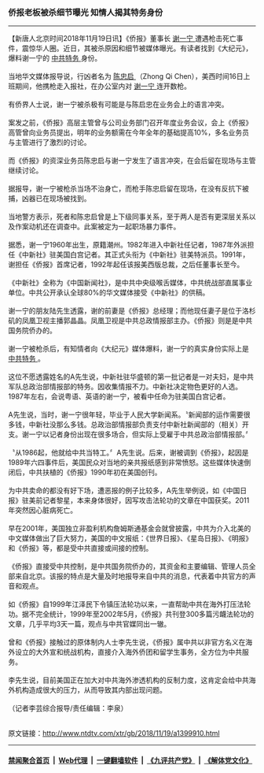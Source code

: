 ### 侨报老板被杀细节曝光  知情人揭其特务身份
------------------------

<div class="wysiwyg">
 【新唐人北京时间2018年11月19日讯】《侨报》董事长
 <a href="http://www.ntdtv.com/xtr/gb/articlelistbytag_谢一宁.html" target="_blank">
  谢一宁
 </a>
 遭遇枪击死亡事件，震惊华人圈。近日，其被杀原因和细节被媒体曝光。有读者找到《大纪元》，爆料谢一宁的
 <a href="http://www.ntdtv.com/xtr/gb/articlelistbytag_中共特务.html" target="_blank">
  中共特务
 </a>
 身份。
 <br/>
 <br/>
 当地华文媒体报导说，行凶者名为
 <a href="http://www.ntdtv.com/xtr/gb/articlelistbytag_陈忠启.html" target="_blank">
  陈忠启
 </a>
 （Zhong Qi Chen），美西时间16日上班期间，他携枪走入报社，在办公室内对
 <a href="http://www.ntdtv.com/xtr/gb/articlelistbytag_谢一宁.html" target="_blank">
  谢一宁
 </a>
 连开数枪。
 <br/>
 <br/>
 有侨界人士说，谢一宁被杀极有可能是与陈启忠在业务会上的语言冲突。
 <br/>
 <br/>
 案发之前，《侨报》高层主管曾与公司业务部门召开年度业务会议，会上《侨报》高管曾向业务员提出，明年的业务额需在今年全年的基础提高10%，多名业务员与主管进行了激烈的讨论。
 <br/>
 <br/>
 而《侨报》的资深业务员陈忠启与谢一宁发生了语言冲突，在会后留在现场与主管继续讨论。
 <br/>
 <br/>
 据报导，谢一宁被枪杀当场不治身亡，而枪手陈忠启留在现场，在没有反抗下被捕，凶器已在现场被找到。
 <br/>
 <br/>
 当地警方表示，死者和陈忠启曾是上下级同事关系，至于两人是否有更深层关系以及作案动机还在调查中。此案被定为一起职场暴力事件。
 <br/>
 <br/>
 据悉，谢一宁1960年出生，原籍潮州。1982年进入中新社任记者，1987年外派担任《中新社》驻美国白宫记者。其正式头衔为《中新社》驻美特派员。1991年，谢担任《侨报》首席记者，1992年起任该报美西版总裁，之后任董事长至今。
 <br/>
 <br/>
 《中新社》全称为《中国新闻社》，是中共中央级喉舌媒体，中共统战部直属事业单位。中共公开承认全球80%的华文媒体接受《中新社》的供稿。
 <br/>
 <br/>
 谢一宁的朋友陆先生透露，谢的前妻是《侨报》总经理；而他现任妻子是位于洛杉矶的凤凰卫视主播郭晶晶。凤凰卫视是中共总政情报部主办。《侨报》则是是中共国务院侨办的。
 <br/>
 <br/>
 谢一宁被枪杀后，有知情者向《大纪元》媒体爆料，谢一宁的真实身份实际上是
 <a href="http://www.ntdtv.com/xtr/gb/articlelistbytag_中共特务.html" target="_blank">
  中共特务
 </a>
 。
 <br/>
 <br/>
 这位不愿透露姓名的A先生说，中新社驻华盛顿的第一批记者是一对夫妇，是中共军队总政治部情报部的特务。因收集情报不力。中新社决定物色更好的人选。1987年左右，会说粤语、英语的谢一宁，被看中任命为驻美国白宫记者。
 <br/>
 <br/>
 A先生说，当时，谢一宁很年轻，毕业于人民大学新闻系。〝新闻部的运作需要很多钱，中新社没那么多钱。总政治部情报部负责支付中新社新闻部的（相关）开支。谢一宁以记者身份出现在很多场合，但实际上受雇于中共总政治部情报部。〞
 <br/>
 <br/>
 〝从1986起，他就给中共当特工。〞A先生说。后来，谢被调到《侨报》，起因是1989年六四事件后，美国民众对当地的亲共报纸感到非常愤怒。这些媒体快速倒闭后，中共扶植的《侨报》1990年初在美国创刊。
 <br/>
 <br/>
 为中共卖命的都没有好下场，遭恶报的例子比较多，A先生举例说，如《中国日报》驻美前记者黎星，本来身体很好，因写攻击法轮功的文章在中国获奖。2011年突然因心脏病死亡。
 <br/>
 <br/>
 早在2001年，美国独立非盈利机构詹姆斯通基金会就曾披露，中共为介入北美的中文媒体做出了巨大努力，美国的中文报纸：《世界日报》、《星岛日报》、《明报》和《侨报》等，都是受中共直接或间接的控制。
 <br/>
 <br/>
 《侨报》直接受中共控制，是中共国务院侨办的，其资金和主要编辑、管理人员全部来自北京。该报的特点是大量及时地报导来自中共的消息，代表着中共官方的声音和观点。
 <br/>
 <br/>
 如《侨报》自1999年江泽民下令镇压法轮功以来，一直帮助中共在海外打压法轮功。据不完全统计，1999年至2002年5月，《侨报》共刊登300多篇污衊法轮功的文章，几乎平均3天一篇，观点与中共官媒同出一辙。
 <br/>
 <br/>
 曾和《侨报》接触过的原体制内人士李先生说，《侨报》属中共以非官方名义在海外设立的大外宣和统战机构，直接介入海外侨团和留学生事务，全方位为中共服务。
 <br/>
 <br/>
 李先生说，目前美国正在加大对中共海外渗透机构的反制力度，这肯定会给中共海外机构造成很大的压力，从而导致其内部出现问题。
 <br/>
 <br/>
 （记者李芸综合报导/责任编辑：李泉）
</div>

<br/>原文链接：http://www.ntdtv.com/xtr/gb/2018/11/19/a1399910.html


------------------------
#### [禁闻聚合首页](https://github.com/gfw-breaker/banned-news/blob/master/README.md) &nbsp;|&nbsp; [Web代理](https://github.com/gfw-breaker/open-proxy/blob/master/README.md) &nbsp;|&nbsp; [一键翻墙软件](https://github.com/gfw-breaker/nogfw/blob/master/README.md) &nbsp;|&nbsp; [《九评共产党》](https://github.com/gfw-breaker/9ping.md/blob/master/README.md#九评之一评共产党是什么) &nbsp;|&nbsp; [《解体党文化》](https://github.com/gfw-breaker/jtdwh.md/blob/master/README.md#绪论)